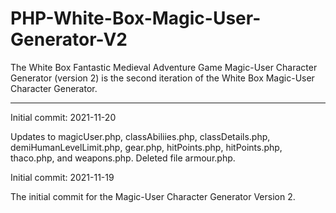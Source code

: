 # PHP-White-Box-Magic-User-Generator-V2
The White Box Fantastic Medieval Adventure Game Magic-User Character Generator (version 2) is the second iteration of the White Box Magic-User Character Generator.


----------------------



Initial commit: 2021-11-20

Updates to magicUser.php, classAbiliies.php, classDetails.php, demiHumanLevelLimit.php, gear.php, hitPoints.php, hitPoints.php, thaco.php, and weapons.php.  Deleted file armour.php.


Initial commit: 2021-11-19

The initial commit for the Magic-User Character Generator Version 2.
